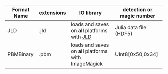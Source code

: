 | Format Name | extensions | IO library | detection or magic number |
| --- | --- | --- | --- |
| JLD | .jld | loads and saves on **all** platforms with [JLD](http:///github.com/JuliaLang/JLD.jl.git) | Julia data file (HDF5) |
| PBMBinary | .pbm | loads and saves on **all** platforms with [ImageMagick](http:///github.com/JuliaIO/ImageMagick.jl.git) | UInt8[0x50,0x34] |